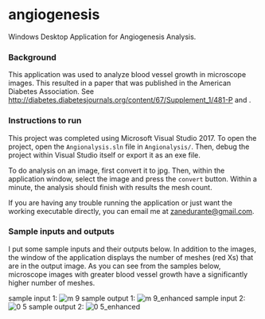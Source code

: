 # angiogenesis
Windows Desktop Application for Angiogenesis Analysis.

### Background
This application was used to analyze blood vessel growth in microscope images.  This resulted in a paper that was published in the American Diabetes Association.  See http://diabetes.diabetesjournals.org/content/67/Supplement_1/481-P and .  


### Instructions to run
This project was completed using Microsoft Visual Studio 2017.  To open the project, open the `Angionalysis.sln` file in `Angionalysis/`.  Then, debug the project within Visual Studio itself or export it as an exe file.

To do analysis on an image, first convert it to jpg.  Then, within the application window, select the image and press the `convert` button.  Within a minute, the analysis should finish with results the mesh count.

If you are having any trouble running the application or just want the working executable directly, you can email me at zanedurante@gmail.com.

### Sample inputs and outputs
I put some sample inputs and their outputs below.  In addition to the images, the window of the application displays the number of meshes (red Xs) that are in the output image.  As you can see from the samples below, microscope images with greater blood vessel growth have a significantly higher number of meshes. 

sample input 1:
![m 9](https://user-images.githubusercontent.com/17008638/56182945-2bd5ae00-5fc9-11e9-871c-24fc9b9f8757.jpg)
sample output 1:
![m 9_enhanced](https://user-images.githubusercontent.com/17008638/56182950-2e380800-5fc9-11e9-8d4a-d8b2d83909f3.jpg)
sample input 2:
![0 5](https://user-images.githubusercontent.com/17008638/56182953-342de900-5fc9-11e9-9691-6101cc7942a2.jpg)
sample output 2:
![0 5_enhanced](https://user-images.githubusercontent.com/17008638/56182954-355f1600-5fc9-11e9-95cc-d611b6c11af5.jpg)
